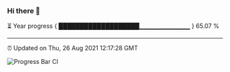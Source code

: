 ### Hi there 👋

⏳ Year progress { ███████████████████▁▁▁▁▁▁▁▁▁▁▁ } 65.07 %

---

⏰ Updated on Thu, 26 Aug 2021 12:17:28 GMT

![Progress Bar CI](https://github.com/liununu/liununu/workflows/Progress%20Bar%20CI/badge.svg)
